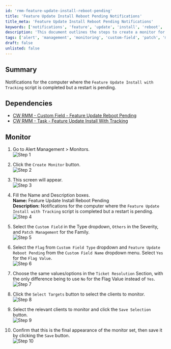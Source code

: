```yaml
---
id: 'rmm-feature-update-install-reboot-pending'
title: 'Feature Update Install Reboot Pending Notifications'
title_meta: 'Feature Update Install Reboot Pending Notifications'
keywords: ['notifications', 'feature', 'update', 'install', 'reboot', 'pending', 'monitor']
description: 'This document outlines the steps to create a monitor for notifications regarding computers where the Feature Update Install with Tracking script has completed, but a restart is still pending. It includes dependencies and detailed instructions for setting up the monitor in Alert Management.'
tags: ['alert', 'management', 'monitoring', 'custom-field', 'patch', 'management']
draft: false
unlisted: false
---
```

## Summary

Notifications for the computer where the `Feature Update Install with Tracking` script is completed but a restart is pending.

## Dependencies

- [CW RMM - Custom Field - Feature Update Reboot Pending](https://proval.itglue.com/DOC-5078775-14592255)
- [CW RMM - Task - Feature Update Install With Tracking](https://proval.itglue.com/DOC-5078775-12947845)

## Monitor

1. Go to Alert Management > Monitors.  
   ![Step 1](..\..\..\static\img\Feature-Update-Install-Reboot-Pending\image_1.png)

2. Click the `Create Monitor` button.  
   ![Step 2](..\..\..\static\img\Feature-Update-Install-Reboot-Pending\image_2.png)

3. This screen will appear.  
   ![Step 3](..\..\..\static\img\Feature-Update-Install-Reboot-Pending\image_3.png)

4. Fill the Name and Description boxes.  
   **Name:** Feature Update Install Reboot Pending  
   **Description:** Notifications for the computer where the `Feature Update Install with Tracking` script is completed but a restart is pending.  
   ![Step 4](..\..\..\static\img\Feature-Update-Install-Reboot-Pending\image_4.png)

5. Select the `Custom Field` in the Type dropdown, `Others` in the Severity, and `Patch Management` for the Family.  
   ![Step 5](..\..\..\static\img\Feature-Update-Install-Reboot-Pending\image_5.png)

6. Select the `Flag` from `Custom Field Type` dropdown and `Feature Update Reboot Pending` from the `Custom Field Name` dropdown menu. Select `Yes` for the `Flag Value`.  
   ![Step 6](..\..\..\static\img\Feature-Update-Install-Reboot-Pending\image_6.png)

7. Choose the same values/options in the `Ticket Resolution` Section, with the only difference being to use `No` for the Flag Value instead of `Yes`.  
   ![Step 7](..\..\..\static\img\Feature-Update-Install-Reboot-Pending\image_7.png)

8. Click the `Select Targets` button to select the clients to monitor.  
   ![Step 8](..\..\..\static\img\Feature-Update-Install-Reboot-Pending\image_8.png)

9. Select the relevant clients to monitor and click the `Save Selection` button.  
   ![Step 9](..\..\..\static\img\Feature-Update-Install-Reboot-Pending\image_9.png)

10. Confirm that this is the final appearance of the monitor set, then save it by clicking the `Save` button.  
    ![Step 10](..\..\..\static\img\Feature-Update-Install-Reboot-Pending\image_10.png)



